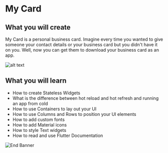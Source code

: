 
# My Card

## What you will create

My Card is a personal business card. Imagine every time you wanted to give someone your contact details or your business card but you didn't have it on you. Well, now you can get them to download your business card as an app.

![alt text](https://raw.githubusercontent.com/Harmanjit14/Project-Images/master/my_info.png?token=ANHBDQ74ZHYDKNE5FSRPP527BRFGE)

## What you will learn

* How to create Stateless Widgets
* What is the difference between hot reload and hot refresh and running an app from cold
* How to use Containers to lay out your UI
* How to use Columns and Rows to position your UI elements
* How to add custom fonts
* How to add Material icons
* How to style Text widgets
* How to read and use Flutter Documentation



![End Banner](https://github.com/londonappbrewery/Images/blob/master/readme-end-banner.png)
